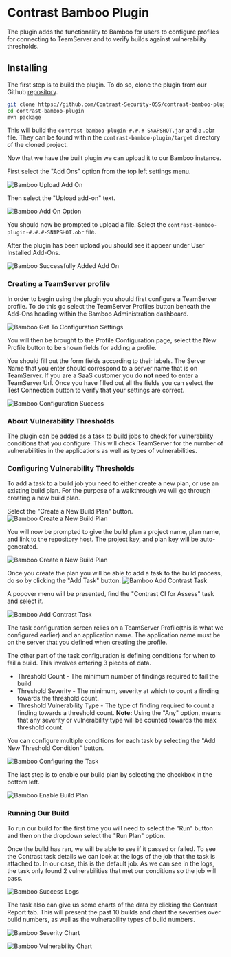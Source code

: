 # Contrast Bamboo Plugin

The plugin adds the functionality to Bamboo for users to configure profiles for connecting to TeamServer and to verify builds against vulnerability thresholds.

## Installing
The first step is to build the plugin. To do so, clone the plugin from our Github [repository](https://github.com/Contrast-Security-OSS/contrast-bamboo-plugin.git).
```bash
git clone https://github.com/Contrast-Security-OSS/contrast-bamboo-plugin.git
cd contrast-bamboo-plugin
mvn package
```

This will build the `contrast-bamboo-plugin-#.#.#-SNAPSHOT.jar` and a .obr file.  They can be found within the `contrast-bamboo-plugin/target` directory of the cloned project.

Now that we have the built plugin we can upload it to our Bamboo instance.

First select the "Add Ons" option from the top left settings menu.

![Bamboo Upload Add On](./img/Bamboo_Add_On_Option.png)


Then select the "Upload add-on" text.

![Bamboo Add On Option](./img/Bamboo_Upload_Plugin.png)

You should now be prompted to upload a file. Select the `contrast-bamboo-plugin-#.#.#-SNAPSHOT.obr` file.

After the plugin has been upload you should see it appear under User Installed Add-Ons.

![Bamboo Successfully Added Add On](./img/Bamboo_Plugin_Uploaded.png)

### Creating a TeamServer profile
In order to begin using the plugin you should first configure a TeamServer profile.
To do this go select the TeamServer Profiles button beneath the Add-Ons heading within the Bamboo Administration dashboard.

![Bamboo Get To Configuration Settings](./img/Bamboo_TeamServer_Profile.png)

You will then be brought to the Profile Configuration page, select the New Profile button to be shown fields for adding a profile.

You should fill out the form fields according to their labels.
The Server Name that you enter should correspond to a server name that is on TeamServer.
If you are a SaaS customer you do **not** need to enter a TeamServer Url.
Once you have filled out all the fields you can select the Test Connection button to verify that your settings are correct.

![Bamboo Configuration Success](./img/Bamboo_Add_Profile_Success.png)

### About Vulnerability Thresholds
The plugin can be added as a task to build jobs to check for vulnerability conditions that you configure.  This will check TeamServer for the number of vulnerabilities in the applications as well as types of vulnerabilities.

### Configuring Vulnerability Thresholds
To add a task to a build job you need to either create a new plan, or use an existing build plan. For the purpose of a walkthrough we will go through creating a new build plan.

Select the "Create a New Build Plan" button.
![Bamboo Create a New Build Plan ](./img/Bamboo_Create_New_Build_Plan.png)

You will now be prompted to give the build plan a project name, plan name, and link to the repository host. The project key, and plan key will be auto-generated.

![Bamboo Create a New Build Plan ](./img/Bamboo_Configure_Build_Plan.png)

Once you create the plan you will be able to add a task to the build process, do so by clicking the "Add Task" button.
![Bamboo Add Contrast Task ](./img/Bamboo_Add_First_Task.png)

A popover menu will be presented, find the "Contrast CI for Assess" task and select it.

![Bamboo Add Contrast Task ](./img/Bamboo_Add_Contrast_Task.png)

The task configuration screen relies on a TeamServer Profile(this is what we configured earlier) and an application name.  The application name must be on the server that you defined when creating the profile.

The other part of the task configuration is defining conditions for when to fail a build.  This involves entering 3 pieces of data.
* Threshold Count - The minimum number of findings required to fail the build
* Threshold Severity - The minimum, severity at which to count a finding towards the threshold count.
* Threshold Vulnerability Type - The type of finding required to count a finding towards a threshold count.
**Note:** Using the "Any" option, means that any severity or vulnerability type will be counted towards the max threshold count.

You can configure multiple conditions for each task by selecting the "Add New Threshold Condition" button.

![Bamboo Configuring the Task ](./img/Bamboo_Task_Definition.png)

The last step is to enable our build plan by selecting the checkbox in the bottom left.

![Bamboo Enable Build Plan ](./img/Bamboo_Enable_Plan.png)

### Running Our Build
To run our build for the first time you will need to select the "Run" button and then on the dropdown select the "Run Plan" option.

Once the build has ran, we will be able to see if it passed or failed.
To see the Contrast task details we can look at the logs of the job that the task is attached to. In our case, this is the default job. As we can see in the logs, the task only found 2 vulnerabilities that met our conditions so the job will pass.

![Bamboo Success Logs ](./img/Bamboo_Result_Logs.png)

The task also can give us some charts of the data by clicking the Contrast Report tab.
This will present the past 10 builds and chart the severities over build numbers, as well as the vulnerability types of build numbers.

![Bamboo Severity Chart ](./img/Bamboo_Chart_Severity_Trend2.png)

![Bamboo Vulnerability Chart ](./img/Bamboo_Chart_Vulnerability_Trend2.png)
